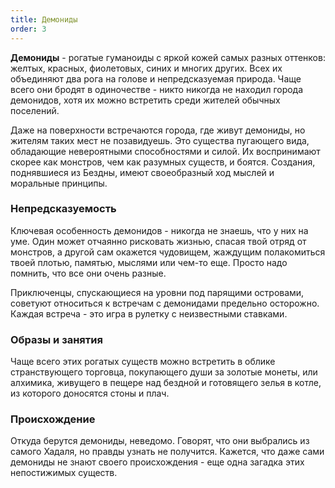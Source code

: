 ```yaml
---
title: Демониды
order: 3
---
```


**Демониды** - рогатые гуманоиды с яркой кожей самых разных оттенков: желтых, красных, фиолетовых, синих и многих других. Всех их объединяют два рога на голове и непредсказуемая природа. Чаще всего они бродят в одиночестве - никто никогда не находил города демонидов, хотя их можно встретить среди жителей обычных поселений.

Даже на поверхности встречаются города, где живут демониды, но жителям таких мест не позавидуешь. Это существа пугающего вида, обладающие невероятными способностями и силой. Их воспринимают скорее как монстров, чем как разумных существ, и боятся. Создания, поднявшиеся из Бездны, имеют своеобразный ход мыслей и моральные принципы.

### Непредсказуемость

Ключевая особенность демонидов - никогда не знаешь, что у них на уме. Один может отчаянно рисковать жизнью, спасая твой отряд от монстров, а другой сам окажется чудовищем, жаждущим полакомиться твоей плотью, памятью, мыслями или чем-то еще. Просто надо помнить, что все они очень разные.

Приключенцы, спускающиеся на уровни под парящими островами, советуют относиться к встречам с демонидами предельно осторожно. Каждая встреча - это игра в рулетку с неизвестными ставками.

### Образы и занятия

Чаще всего этих рогатых существ можно встретить в облике странствующего торговца, покупающего души за золотые монеты, или алхимика, живущего в пещере над бездной и готовящего зелья в котле, из которого доносятся стоны и плач.

### Происхождение

Откуда берутся демониды, неведомо. Говорят, что они выбрались из самого Хадаля, но правды узнать не получится. Кажется, что даже сами демониды не знают своего происхождения - еще одна загадка этих непостижимых существ.